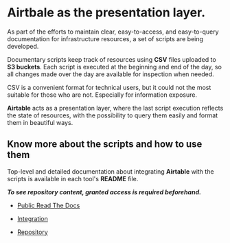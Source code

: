 # Airtbale as the presentation layer.

As part of the efforts to maintain clear, easy-to-access, and easy-to-query documentation for infrastructure resources, a set of scripts are being developed. 

Documentary scripts keep track of resources using **CSV** files uploaded to **S3 buckets**. Each script is executed at the beginning and end of the day, so all changes made over the day are available for inspection when needed.  

CSV is a convenient format for technical users, but it could not the most suitable for those who are not. Especially for information exposure.

**Airtable** acts as a presentation layer, where the last script execution reflects the state of resources, with the possibility to query them easily and format them in beautiful ways.

## Know more about the scripts and how to use them

Top-level and detailed documentation about integrating **Airtable** with the scripts is available in each tool's **README** file.

***To see repository content, granted access is required beforehand.***

- [Public Read The Docs](https://ec2-instance-descriptor.readthedocs.io/en/latest/)

- [Integration](https://github.com/jesse0099/EC2_INSTANCE_DESCRIPTOR#readme)

- [Repository ](https://github.com/gitMLS/percy-liberty-devops-tools)

